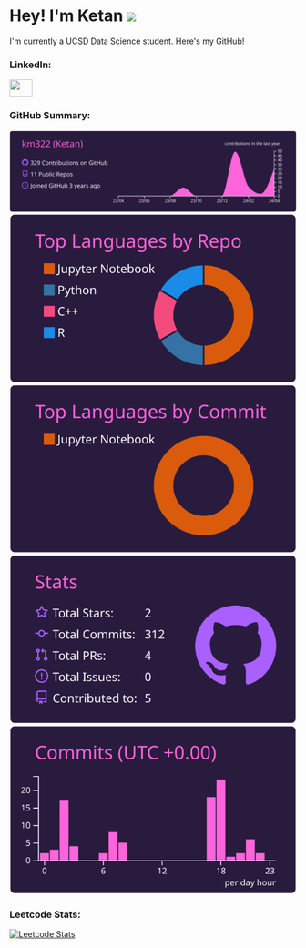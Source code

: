 # Hey! I'm Ketan <a href="https://www.gautamkrishnar.com/"><img src="https://media.giphy.com/media/dNgK7Ws7y176U/giphy.gif" width="5%"></a>

I'm currently a UCSD Data Science student. Here's my GitHub!

### LinkedIn:

<a href="https://linkedin.com/in/ketan-mittal322" target="blank"><img align="center" src="https://raw.githubusercontent.com/rahuldkjain/github-profile-readme-generator/master/src/images/icons/Social/linked-in-alt.svg" height="30" width="40" /></a>


### GitHub Summary:

[![](https://raw.githubusercontent.com/km322/km322/master/profile-summary-card-output/jolly/0-profile-details.svg)](https://github.com/vn7n24fzkq/github-profile-summary-cards)
[![](https://raw.githubusercontent.com/km322/km322/master/profile-summary-card-output/jolly/1-repos-per-language.svg)](https://github.com/vn7n24fzkq/github-profile-summary-cards) [![](https://raw.githubusercontent.com/km322/km322/master/profile-summary-card-output/jolly/2-most-commit-language.svg)](https://github.com/vn7n24fzkq/github-profile-summary-cards)
[![](https://raw.githubusercontent.com/km322/km322/master/profile-summary-card-output/jolly/3-stats.svg)](https://github.com/vn7n24fzkq/github-profile-summary-cards) [![](https://raw.githubusercontent.com/km322/km322/master/profile-summary-card-output/jolly/4-productive-time.svg)](https://github.com/vn7n24fzkq/github-profile-summary-cards)

### Leetcode Stats:

[![Leetcode Stats](https://leetcard.jacoblin.cool/StickyRice322?ext=heatmap&theme=unicorn)](https://leetcode.com/StickyRice322)

